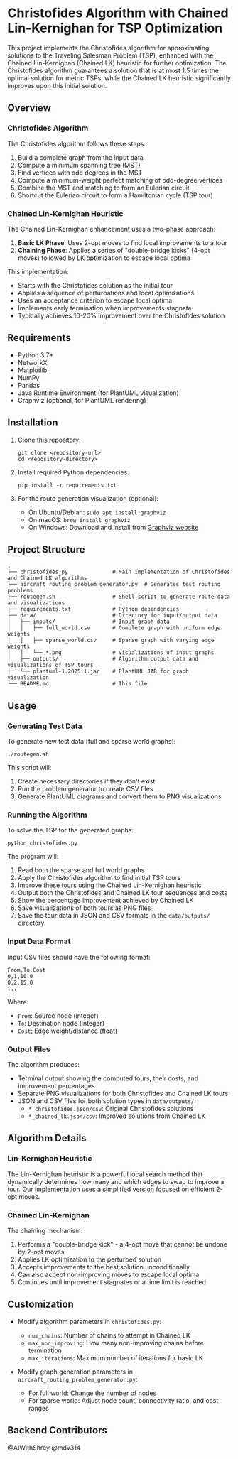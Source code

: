# Christofides Algorithm with Chained Lin-Kernighan for TSP Optimization

This project implements the Christofides algorithm for approximating solutions to the Traveling Salesman Problem (TSP), enhanced with the Chained Lin-Kernighan (Chained LK) heuristic for further optimization. The Christofides algorithm guarantees a solution that is at most 1.5 times the optimal solution for metric TSPs, while the Chained LK heuristic significantly improves upon this initial solution.

## Overview

### Christofides Algorithm
The Christofides algorithm follows these steps:
1. Build a complete graph from the input data
2. Compute a minimum spanning tree (MST)
3. Find vertices with odd degrees in the MST
4. Compute a minimum-weight perfect matching of odd-degree vertices
5. Combine the MST and matching to form an Eulerian circuit
6. Shortcut the Eulerian circuit to form a Hamiltonian cycle (TSP tour)

### Chained Lin-Kernighan Heuristic
The Chained Lin-Kernighan enhancement uses a two-phase approach:
1. **Basic LK Phase**: Uses 2-opt moves to find local improvements to a tour
2. **Chaining Phase**: Applies a series of "double-bridge kicks" (4-opt moves) followed by LK optimization to escape local optima

This implementation:
- Starts with the Christofides solution as the initial tour
- Applies a sequence of perturbations and local optimizations
- Uses an acceptance criterion to escape local optima
- Implements early termination when improvements stagnate
- Typically achieves 10-20% improvement over the Christofides solution

## Requirements

- Python 3.7+
- NetworkX
- Matplotlib
- NumPy
- Pandas
- Java Runtime Environment (for PlantUML visualization)
- Graphviz (optional, for PlantUML rendering)

## Installation

1. Clone this repository:
   ```
   git clone <repository-url>
   cd <repository-directory>
   ```

2. Install required Python dependencies:
   ```
   pip install -r requirements.txt
   ```

3. For the route generation visualization (optional):
   - On Ubuntu/Debian: `sudo apt install graphviz`
   - On macOS: `brew install graphviz`
   - On Windows: Download and install from [Graphviz website](https://graphviz.org/download/)

## Project Structure

```
.
├── christofides.py              # Main implementation of Christofides and Chained LK algorithms
├── aircraft_routing_problem_generator.py  # Generates test routing problems
├── routegen.sh                  # Shell script to generate route data and visualizations
├── requirements.txt             # Python dependencies
├── data/                        # Directory for input/output data
│   ├── inputs/                  # Input graph data
│   │   ├── full_world.csv       # Complete graph with uniform edge weights
│   │   ├── sparse_world.csv     # Sparse graph with varying edge weights
│   │   └── *.png                # Visualizations of input graphs
│   ├── outputs/                 # Algorithm output data and visualizations of TSP tours
│   └── plantuml-1.2025.1.jar    # PlantUML JAR for graph visualization
└── README.md                    # This file
```

## Usage

### Generating Test Data

To generate new test data (full and sparse world graphs):

```
./routegen.sh
```

This script will:
1. Create necessary directories if they don't exist
2. Run the problem generator to create CSV files
3. Generate PlantUML diagrams and convert them to PNG visualizations

### Running the Algorithm

To solve the TSP for the generated graphs:

```
python christofides.py
```

The program will:
1. Read both the sparse and full world graphs
2. Apply the Christofides algorithm to find initial TSP tours
3. Improve these tours using the Chained Lin-Kernighan heuristic
4. Output both the Christofides and Chained LK tour sequences and costs
5. Show the percentage improvement achieved by Chained LK
6. Save visualizations of both tours as PNG files
7. Save the tour data in JSON and CSV formats in the `data/outputs/` directory

### Input Data Format

Input CSV files should have the following format:
```
From,To,Cost
0,1,10.0
0,2,15.0
...
```

Where:
- `From`: Source node (integer)
- `To`: Destination node (integer)
- `Cost`: Edge weight/distance (float)

### Output Files

The algorithm produces:
- Terminal output showing the computed tours, their costs, and improvement percentages
- Separate PNG visualizations for both Christofides and Chained LK tours
- JSON and CSV files for both solution types in `data/outputs/`:
  - `*_christofides.json/csv`: Original Christofides solutions
  - `*_chained_lk.json/csv`: Improved solutions from Chained LK

## Algorithm Details

### Lin-Kernighan Heuristic
The Lin-Kernighan heuristic is a powerful local search method that dynamically determines how many and which edges to swap to improve a tour. Our implementation uses a simplified version focused on efficient 2-opt moves.

### Chained Lin-Kernighan
The chaining mechanism:
1. Performs a "double-bridge kick" - a 4-opt move that cannot be undone by 2-opt moves
2. Applies LK optimization to the perturbed solution
3. Accepts improvements to the best solution unconditionally
4. Can also accept non-improving moves to escape local optima
5. Continues until improvement stagnates or a time limit is reached

## Customization

- Modify algorithm parameters in `christofides.py`:
  - `num_chains`: Number of chains to attempt in Chained LK
  - `max_non_improving`: How many non-improving chains before termination
  - `max_iterations`: Maximum number of iterations for basic LK

- Modify graph generation parameters in `aircraft_routing_problem_generator.py`:
  - For full world: Change the number of nodes
  - For sparse world: Adjust node count, connectivity ratio, and cost ranges

## Backend Contributors

@AIWithShrey
@mdv314
